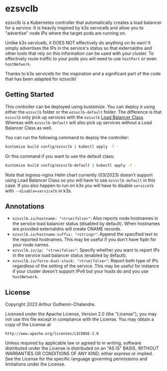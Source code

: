 # ezsvclb

ezsvclb is a Kubernetes controller that automatically creates a load balancer for a service.
It is heavily inspired by k3s servicelb and allow you to "advertise" node IPs
where the target pods are running on. 

Unlike k3s servicelb, it DOES NOT effectively do anything on its own! It simply advertises
the IPs in the service's status so that externaldns and other tools that rely on this information
can be used with your cluster. To effectively route traffic to your pods you will need
to use `hostPort` or even `hostNetwork`.

Thanks to k3s servicelb for the inspiration and a significant part of the code that
has been adapted for ezsvclb! 

## Getting Started

This controller can be deployed using kustomize. You can deploy it using either
the `ezsvclb` folder or the `ezsvclb-default` folder. The difference is that `ezsvclb` only
pick up services with the `ezsvclb` [Load Balancer Class](https://kubernetes.io/docs/concepts/services-networking/service/#load-balancer-class). Whereas with `ezsvclb-default`
will also pick up services without a Load Balancer Class as well.

You can run the following command to deploy the controller:
```sh
kustomize build config/ezsvclb | kubectl apply -f -
```

Or this command if you want to use the default class:
```sh
kustomize build config/ezsvclb-default | kubectl apply -f -
```

Note that ingress-nginx Helm chart currently (03/2023) doesn't support using
Load Balancer Class so you will have to use `ezsvclb-default` in this case. If
you also happen to run on k3s you will have to disable `servicelb`
with `--disable=servicelb` in k3s.

## Annotations

- `ezsvclb.io/hostname: "<true|false>"`: Also reports node hostnames in the service load balancer
  status (disabled by default). When hostnames are provided externaldns will create CNAME records.
- `ezsvclb.io/hostname-suffix: "<string>"`: Append the specified text to the reported hostnames.
  This may be useful if you don't have fqdn for your node names. 
- `ezsvclb.io/ip: "<true|false>"`: Specify whether you want to report IPs in the service
  load balancer status (enabled by default).
- `ezsvclb.io/force-dual-stack: "<true|false>"`: Report both type of IPs regardless of the setting of the service.
  This may be useful for instance if your cluster doesn't support IPv6 but your hosts do
  and you use `hostNetwork`.

## License

Copyright 2023 Arthur Outhenin-Chalandre.

Licensed under the Apache License, Version 2.0 (the "License");
you may not use this file except in compliance with the License.
You may obtain a copy of the License at

    http://www.apache.org/licenses/LICENSE-2.0

Unless required by applicable law or agreed to in writing, software
distributed under the License is distributed on an "AS IS" BASIS,
WITHOUT WARRANTIES OR CONDITIONS OF ANY KIND, either express or implied.
See the License for the specific language governing permissions and
limitations under the License.

